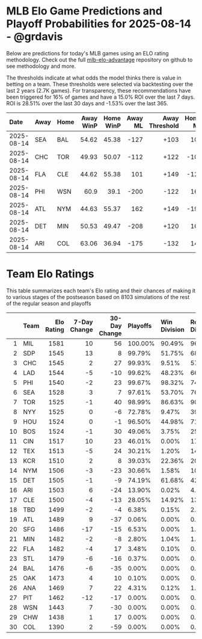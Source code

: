 # MLB Elo Game Predictions and Playoff Probabilities for 2025-08-14 - @grdavis
Below are predictions for today's MLB games using an ELO rating methodology. Check out the full [mlb-elo-advantage](https://github.com/grdavis/mlb-elo-advantage) repository on github to see methodology and more.

The thresholds indicate at what odds the model thinks there is value in betting on a team. These thresholds were selected via backtesting over the last 2 years (2.7K games). For transparency, these recommendations have been triggered for 16% of games and have a 15.0% ROI over the last 7 days. ROI is 28.51% over the last 30 days and -1.53% over the last 365.

| Date       | Away   | Home   |   Away WinP |   Home WinP |   Away ML |   Away Threshold |   Home ML |   Home Threshold |
|:-----------|:-------|:-------|------------:|------------:|----------:|-----------------:|----------:|-----------------:|
| 2025-08-14 | SEA    | BAL    |       54.62 |       45.38 |      -127 |             +103 |       105 |             +145 |
| 2025-08-14 | CHC    | TOR    |       49.93 |       50.07 |      -112 |             +122 |      -108 |             +122 |
| 2025-08-14 | FLA    | CLE    |       44.62 |       55.38 |       101 |             +149 |      -123 |             +100 |
| 2025-08-14 | PHI    | WSN    |       60.9  |       39.1  |      -200 |             -122 |       162 |             +184 |
| 2025-08-14 | ATL    | NYM    |       44.63 |       55.37 |       162 |             +149 |      -199 |             +100 |
| 2025-08-14 | DET    | MIN    |       50.53 |       49.47 |      -208 |             +120 |       169 |             +124 |
| 2025-08-14 | ARI    | COL    |       63.06 |       36.94 |      -175 |             -132 |       143 |             +201 |

# Team Elo Ratings
This table summarizes each team's Elo rating and their chances of making it to various stages of the postseason based on 8103 simulations of the rest of the regular season and playoffs

|    | Team   |   Elo Rating |   7-Day Change |   30-Day Change | Playoffs   | Win Division   | Reach Div. Rd.   | Reach CS   | Reach WS   | Win WS   |
|---:|:-------|-------------:|---------------:|----------------:|:-----------|:---------------|:-----------------|:-----------|:-----------|:---------|
|  1 | MIL    |         1581 |             10 |              56 | 100.00%    | 90.49%         | 96.63%           | 62.01%     | 42.48%     | 31.09%   |
|  2 | SDP    |         1545 |             13 |               8 | 99.79%     | 51.75%         | 68.72%           | 34.68%     | 14.76%     | 8.87%    |
|  3 | CHC    |         1545 |              2 |              27 | 99.93%     | 9.51%          | 57.73%           | 21.82%     | 11.21%     | 6.66%    |
|  4 | LAD    |         1544 |             -5 |             -10 | 99.62%     | 48.23%         | 66.78%           | 32.93%     | 14.77%     | 8.69%    |
|  5 | PHI    |         1540 |             -2 |              23 | 99.67%     | 98.32%         | 74.81%           | 36.23%     | 13.55%     | 7.86%    |
|  6 | SEA    |         1528 |              3 |               7 | 97.61%     | 53.70%         | 76.34%           | 41.02%     | 21.93%     | 8.42%    |
|  7 | TOR    |         1525 |             -1 |              40 | 98.99%     | 86.63%         | 90.74%           | 49.14%     | 25.24%     | 9.13%    |
|  8 | NYY    |         1525 |              0 |              -6 | 72.78%     | 9.47%          | 39.48%           | 19.56%     | 10.44%     | 3.37%    |
|  9 | HOU    |         1524 |              0 |              -1 | 96.50%     | 44.98%         | 71.55%           | 36.52%     | 19.09%     | 7.01%    |
| 10 | BOS    |         1524 |             -1 |              30 | 49.06%     | 3.75%          | 25.27%           | 12.74%     | 6.45%      | 2.37%    |
| 11 | CIN    |         1517 |             10 |              23 | 46.01%     | 0.00%          | 17.50%           | 6.38%      | 1.80%      | 0.83%    |
| 12 | TEX    |         1513 |             -5 |              24 | 30.21%     | 1.20%          | 14.13%           | 6.32%      | 2.62%      | 0.72%    |
| 13 | KCR    |         1510 |              2 |               8 | 39.03%     | 22.36%         | 20.57%           | 9.28%      | 3.86%      | 1.12%    |
| 14 | NYM    |         1506 |             -3 |             -23 | 30.66%     | 1.58%          | 10.64%           | 3.73%      | 0.94%      | 0.42%    |
| 15 | DET    |         1505 |             -1 |              -9 | 74.19%     | 61.68%         | 42.87%           | 17.81%     | 7.26%      | 2.33%    |
| 16 | ARI    |         1503 |              6 |             -24 | 13.90%     | 0.02%          | 4.42%            | 1.47%      | 0.32%      | 0.16%    |
| 17 | CLE    |         1500 |             -4 |             -13 | 28.05%     | 14.92%         | 13.79%           | 5.78%      | 2.54%      | 0.68%    |
| 18 | TBD    |         1499 |             -2 |              -4 | 6.38%      | 0.15%          | 2.48%            | 0.99%      | 0.33%      | 0.14%    |
| 19 | ATL    |         1489 |              9 |             -37 | 0.06%      | 0.00%          | 0.02%            | 0.00%      | 0.00%      | 0.00%    |
| 20 | SFG    |         1486 |            -17 |             -15 | 6.53%      | 0.00%          | 1.86%            | 0.60%      | 0.15%      | 0.06%    |
| 21 | MIN    |         1482 |             -2 |              -8 | 2.80%      | 1.04%          | 1.18%            | 0.43%      | 0.07%      | 0.01%    |
| 22 | FLA    |         1482 |             -4 |              17 | 3.48%      | 0.10%          | 0.79%            | 0.14%      | 0.02%      | 0.00%    |
| 23 | STL    |         1479 |             -6 |             -16 | 0.37%      | 0.00%          | 0.10%            | 0.01%      | 0.00%      | 0.00%    |
| 24 | BAL    |         1476 |             -6 |             -35 | 0.00%      | 0.00%          | 0.00%            | 0.00%      | 0.00%      | 0.00%    |
| 25 | OAK    |         1473 |              4 |              10 | 0.10%      | 0.00%          | 0.02%            | 0.01%      | 0.01%      | 0.00%    |
| 26 | ANA    |         1469 |              7 |              22 | 4.31%      | 0.12%          | 1.55%            | 0.41%      | 0.15%      | 0.06%    |
| 27 | PIT    |         1462 |            -12 |             -17 | 0.00%      | 0.00%          | 0.00%            | 0.00%      | 0.00%      | 0.00%    |
| 28 | WSN    |         1443 |              7 |             -30 | 0.00%      | 0.00%          | 0.00%            | 0.00%      | 0.00%      | 0.00%    |
| 29 | CHW    |         1438 |              1 |              17 | 0.00%      | 0.00%          | 0.00%            | 0.00%      | 0.00%      | 0.00%    |
| 30 | COL    |         1390 |              2 |             -59 | 0.00%      | 0.00%          | 0.00%            | 0.00%      | 0.00%      | 0.00%    |